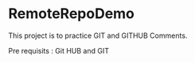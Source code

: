 # RemoteRepoDemo

This project is to practice GIT and GITHUB  Comments.
 
 
 Pre requisits : Git HUB and GIT
 
 
